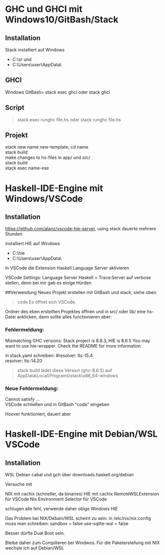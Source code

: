 # GHC und GHCI mit Windows10/GitBash/Stack

## Installation
Stack installiert auf Windows
- C:\sr und
- C:\Users\user\AppData\


## GHCI
Windows GitBash> stack exec ghci oder stack ghci

## Script
> stack exec runghc file.hs oder stack runghc file.hs

## Projekt
stack new name new-template; cd name  
stack build  
make changes to hs-files in app/ und src/  
stack build  
stack exec name-exe  



# Haskell-IDE-Engine mit Windows/VSCode

## Installation
https://github.com/alanz/vscode-hie-server, using stack
dauerte mehrere Stunden

installiert HIE auf Windows
- C:\hie
- C:\Users\user\AppData\

In VSCode die Extension Haskell Language Server aktivieren

VSCode Settings: Language Server Haskell > Trace:Server      auf verbose stellen,
denn bei mir gab es einige Hürden


##Verwendung
Neues Projekt erstellen mit GitBash und stack, siehe oben

>code		Es öffnet sich VSCode.

Ordner des eben erstellten Projektes öffnen und in src/ oder lib/ eine
	hs-Datei anklicken, dann sollte alles functionieren aber:

### Fehlermeldung:
Mismatching GHC versions: Stack project is 8.8.3, HIE is 8.6.5
You may want to use hie-wrapper. Check the README for more information

in stack.yaml schreiben:
#&#8203;resolver: lts-15.4 <!-- !#8203; zero with space -->  
resolver: lts-14.20  
>stack build ladet diese Version (ghc-8.6.5) auf AppData\Local\Programs\stack\x86_64-windows

### Neue Fehlermeldung:
Cannot satisfy ...  
VSCode schließen und in GitBash "code" eingeben

Hoover funktioniert, dauert aber



# Haskell-IDE-Engine mit Debian/WSL VSCode

## Installation
WSL
Debian
cabal und gch über downloads.haskell.org/debian

Versuche mit

NIX mit cachix (schneller, da binaries)
HIE mit cachix
RemoteWSLExtension für VSCode
Nix Environment Selector für VSCode

schlugen alle fehl, verwende daher obige Windows HIE

Das Problem bei NIX/Debain/WSL scheint zu sein:
in /etc/nix/nix.config muss man schreiben:
sandbox = false
use-sqlite-wal = false

Besser dürfte Dual Boot sein.

Bleibe daher zum Compilieren bei Windwos.
Für die Paketerstellung mit NIX wechsle ich auf Debian/WSL
